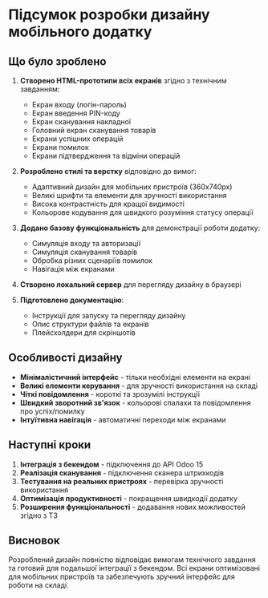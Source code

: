 # Підсумок розробки дизайну мобільного додатку

## Що було зроблено

1. **Створено HTML-прототипи всіх екранів** згідно з технічним завданням:
   - Екран входу (логін-пароль)
   - Екран введення PIN-коду
   - Екран сканування накладної
   - Головний екран сканування товарів
   - Екрани успішних операцій
   - Екрани помилок
   - Екрани підтвердження та відміни операцій

2. **Розроблено стилі та верстку** відповідно до вимог:
   - Адаптивний дизайн для мобільних пристроїв (360x740px)
   - Великі шрифти та елементи для зручності використання
   - Висока контрастність для кращої видимості
   - Кольорове кодування для швидкого розуміння статусу операції

3. **Додано базову функціональність** для демонстрації роботи додатку:
   - Симуляція входу та авторизації
   - Симуляція сканування товарів
   - Обробка різних сценаріїв помилок
   - Навігація між екранами

4. **Створено локальний сервер** для перегляду дизайну в браузері

5. **Підготовлено документацію**:
   - Інструкції для запуску та перегляду дизайну
   - Опис структури файлів та екранів
   - Плейсхолдери для скріншотів

## Особливості дизайну

- **Мінімалістичний інтерфейс** - тільки необхідні елементи на екрані
- **Великі елементи керування** - для зручності використання на складі
- **Чіткі повідомлення** - короткі та зрозумілі інструкції
- **Швидкий зворотний зв'язок** - кольорові спалахи та повідомлення про успіх/помилку
- **Інтуїтивна навігація** - автоматичні переходи між екранами

## Наступні кроки

1. **Інтеграція з бекендом** - підключення до API Odoo 15
2. **Реалізація сканування** - підключення сканера штрихкодів
3. **Тестування на реальних пристроях** - перевірка зручності використання
4. **Оптимізація продуктивності** - покращення швидкодії додатку
5. **Розширення функціональності** - додавання нових можливостей згідно з ТЗ

## Висновок

Розроблений дизайн повністю відповідає вимогам технічного завдання та готовий для подальшої інтеграції з бекендом. Всі екрани оптимізовані для мобільних пристроїв та забезпечують зручний інтерфейс для роботи на складі.
